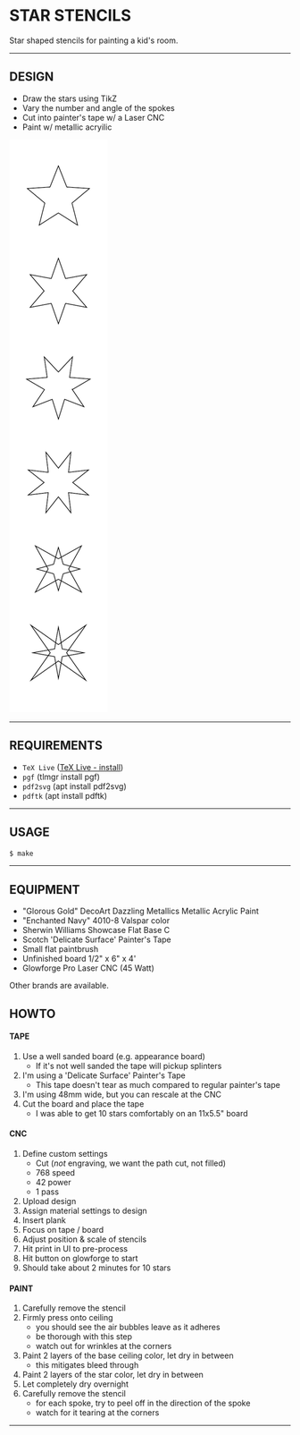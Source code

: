 # STAR STENCILS

Star shaped stencils for painting a kid's room.

----


## DESIGN

- Draw the stars using TikZ
- Vary the number and angle of the spokes
- Cut into painter's tape w/ a Laser CNC
- Paint w/ metallic acryilic

![stars](https://github.com/teresi/teresi.github.io/blob/master/stars.png)

----


## REQUIREMENTS

- `TeX Live` ([TeX Live - install](https://www.tug.org/texlive/quickinstall.html))
- `pgf`      (tlmgr install pgf)
- `pdf2svg`  (apt install pdf2svg)
- `pdftk`    (apt install pdftk)

----


## USAGE

```
$ make
```

----


## EQUIPMENT

- "Glorous Gold" DecoArt Dazzling Metallics Metallic Acrylic Paint
- "Enchanted Navy" 4010-8 Valspar color
- Sherwin Williams Showcase Flat Base C
- Scotch 'Delicate Surface' Painter's Tape
- Small flat paintbrush
- Unfinished board 1/2" x 6" x 4'
- Glowforge Pro Laser CNC (45 Watt)

Other brands are available.

## HOWTO

#### TAPE

1. Use a well sanded board (e.g. appearance board)
    + If it's not well sanded the tape will pickup splinters
1. I'm using a 'Delicate Surface' Painter's Tape
    + This tape doesn't tear as much compared to regular painter's tape
1. I'm using 48mm wide, but you can rescale at the CNC
1. Cut the board and place the tape
    + I was able to get 10 stars comfortably on an 11x5.5" board

#### CNC

1. Define custom settings
    + Cut (*not* engraving, we want the path cut, not filled)
    + 768 speed
    + 42 power
    + 1 pass
1. Upload design
1. Assign material settings to design
1. Insert plank
1. Focus on tape / board
1. Adjust position & scale of stencils
1. Hit print in UI to pre-process
1. Hit button on glowforge to start
1. Should take about 2 minutes for 10 stars

#### PAINT

1. Carefully remove the stencil
1. Firmly press onto ceiling
    + you should see the air bubbles leave as it adheres
    + be thorough with this step
    + watch out for wrinkles at the corners
1. Paint 2 layers of the base ceiling color, let dry in between
    + this mitigates bleed through
1. Paint 2 layers of the star color, let dry in between
1. Let completely dry overnight
1. Carefully remove the stencil
    + for each spoke, try to peel off in the direction of the spoke
    + watch for it tearing at the corners

----
